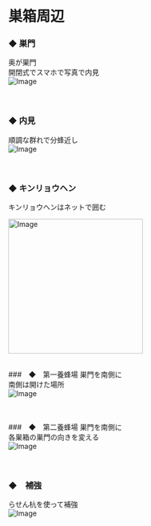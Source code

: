 # 巣箱周辺

### ◆ 巣門
奥が巣門  
開閉式でスマホで写真で内見  
![Image](https://github.com/user-attachments/assets/cde70174-ad73-4e7f-9458-eaace6e6874f)  
<br>
<br>

### ◆ 内見
順調な群れで分蜂近し  
![Image](https://github.com/user-attachments/assets/c8d9262a-3ad5-43fb-8361-0742b57d404b)  
<br>
<br>

### ◆ キンリョウヘン
キンリョウヘンはネットで囲む  

<img width="269" alt="Image" src="https://github.com/user-attachments/assets/f345f5d1-2a7f-451a-ab62-5e86764e9956" />  
<br>
<br>

###　◆　第一養蜂場
巣門を南側に  
南側は開けた場所  
![Image](https://github.com/user-attachments/assets/2cf18f07-54d0-42de-bd8e-b842260f130a)  
<br>
<br>

###　◆　第二養蜂場
巣門を南側に  
各巣箱の巣門の向きを変える  
![Image](https://github.com/user-attachments/assets/6f2d8c56-2ecc-471d-8519-97de27361ea5)  
<br>
<br>

### ◆　補強
らせん杭を使って補強  
![Image](https://github.com/user-attachments/assets/4b485640-2998-4fa2-81ae-cd037e813d75)  
<br>
<br>

